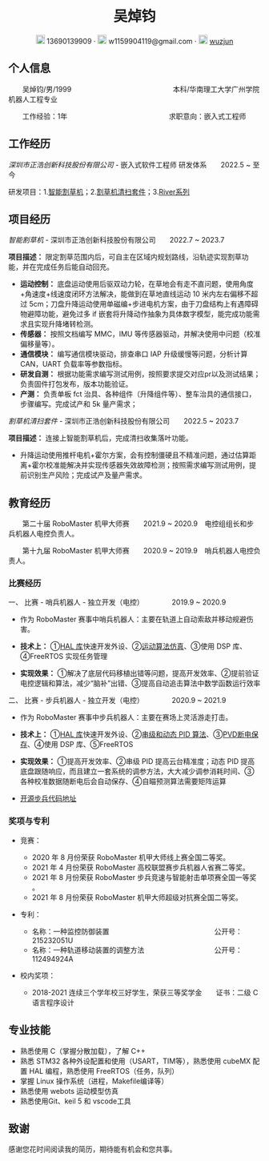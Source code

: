  <center>
     <h1>吴焯钧</h1>
     <div>
         <span>
             <img src="assets/phone-solid.svg" width="18px">
             13690139909
         </span>
         ·
         <span>
             <img src="assets/envelope-solid.svg" width="18px">
             w1159904119@gmail.com
         </span>
         ·
         <span>
             <img src="assets/github-brands.svg" width="18px">
             <a href="https://github.com/wuzjun">wuzjun</a>
         </span>
     </div>
 </center>

## 个人信息 

&emsp;&emsp;吴焯钧/男/1999&emsp;&emsp;&emsp;&emsp;&emsp;&emsp;&emsp;&emsp;&emsp;&emsp;&emsp;&emsp;&emsp;&emsp;&ensp;本科/华南理工大学广州学院机器人工程专业

&emsp;&emsp;工作经验：1年&emsp;&emsp;&emsp;&emsp;&emsp;&emsp;&emsp;&emsp;&emsp;&emsp;&emsp;&emsp;&emsp;&emsp;&ensp;求职意向：嵌入式工程师

## 工作经历
*深圳市正浩创新科技股份有限公司* - 嵌入式软件工程师 研发体系&ensp;&ensp;&ensp;&ensp;2022.5 ~ 至今

研发项目：1.[智能割草机](https://www.ecoflow.com/eu/blade-robotic-lawn-mower)；2.[割草机清扫套件](https://www.ecoflow.com/eu/blade-robotic-lawn-mower)；3.[River系列](https://www.ecoflow.com/cn/river-2-portable-power-station)

## 项目经历

*智能割草机* - 深圳市正浩创新科技股份有限公司&ensp;&ensp;&ensp;&ensp;2022.7 ~ 2023.7

**项目描述：** 限定割草范围内后，可自主在区域内规划路线，沿轨迹实现割草功能，并在完成任务后能自动回充。

- **运动控制：** 底盘运动使用后驱双动力轮，在草地会有走不直问题，使用角度+角速度+线速度闭环方法解决，能做到在草地直线运动 10 米内左右偏移不超过 5cm；刀盘升降运动使用单磁编+步进电机方案，由于刀盘结构上有遇障碍物避障功能，避免过多 if 嵌套将升降动作抽象为具体数字模型，能完成功能需求且实现升降堵转检测。
- **传感器：** 按照文档编写 MMC，IMU 等传感器驱动，并解决使用中问题（校准偏移量等）。
- **通信模块：** 编写通信模块驱动，排查串口 IAP 升级缓慢等问题，分析计算 CAN，UART 负载率等参数指标。
- **研发自测：** 根据功能需求编写测试用例，按照要求提交对应pr以及测试结果；负责固件打包发布，版本功能验证。
- **产测：** 负责单板 fct 治具、各种组件（升降组件等）、整车治具的通信接口，步骤编写。完成试产和 5k 量产需求；

*割草机清扫套件* - 深圳市正浩创新科技股份有限公司&ensp;&ensp;&ensp;&ensp;2022.5 ~ 2023.7

**项目描述：** 连接上智能割草机后，完成清扫收集落叶功能。

- 升降运动使用推杆电机+霍尔方案，会有控制僵硬且不精准问题，通过估算距离+霍尔校准能解决并实现传感器失效故障检测；按照需求编写测试用例，提前识别生产风险；完成试产及量产需求。

## 教育经历

&emsp;&emsp;第二十届 RoboMaster 机甲大师赛&ensp;&ensp;&ensp;&ensp;2021.9 ~ 2020.9&emsp;电控组组长和步兵机器人电控负责人。

&emsp;&emsp;第十九届 RoboMaster 机甲大师赛&ensp;&ensp;&ensp;&ensp;2020.9 ~ 2019.9&emsp;哨兵机器人电控负责人。

### 比赛经历

一、 比赛 - 哨兵机器人 - 独立开发（电控）&emsp;&emsp;&emsp;&emsp;2019.9 ~ 2020.9

- 作为 RoboMaster 赛事中哨兵机器人：主要在轨道上自动索敌并移动规避伤害。

- **技术上：** ①[HAL 库](https://misty-drip-914.notion.site/STM32-cubemx-6201be48c5b74bd8a1b7d7686808b318?pvs=4)快速开发外设、②[运动算法仿真](https://github.com/wuzjun/2020RM_Sentry)、③使用 DSP 库、④FreeRTOS 实现任务管理

- **实现效果：** ①解决了底层代码移植出错等问题，提高开发效率、②提前验证电控逻辑和算法，减少“脑补”出错、③提高自动追击算法中数学函数运行效率

二、 比赛 - 步兵机器人 - 独立开发（电控）&emsp;&emsp;&emsp;&emsp;2020.9 ~ 2021.9

- 作为 RoboMaster 赛事中步兵机器人：主要在赛场上灵活游走打击。

- **技术上：** ①[HAL 库](https://misty-drip-914.notion.site/STM32-cubemx-6201be48c5b74bd8a1b7d7686808b318?pvs=4)快速开发外设、②[串级和动态 PID 算法](https://misty-drip-914.notion.site/PID-287da5b821c64573934ce085139cd33b?pvs=4)、③[PVD断电保存](https://misty-drip-914.notion.site/15-PWR-c429a437c01f4eb39d1947f2702402cd)、④使用 DSP 库、⑤FreeRTOS

- **实现效果：** ①提高开发效率、②串级 PID 提高云台精准度；动态 PID 提高底盘跟随响应，而且建立一套系统的调参方法，大大减少调参消耗时间、③各种校准数据随断电后会自动保存、④自瞄预测算法需要矩阵运算

- [开源步兵代码地址](https://github.com/wuzjun/2021RM_Infantry)

### 奖项与专利

- 竞赛：
    - 2020 年 8 月份荣获 RoboMaster 机甲大师线上赛全国二等奖。
    - 2021 年 4 月份荣获 RoboMaster 高校联盟赛步兵机器人省赛二等奖。
    - 2021 年 8 月份荣获 RoboMaster 步兵竞速与智能射击单项赛全国一等奖 。
    - 2021 年 8 月份荣获 RoboMaster 机甲大师超级对抗赛全国二等奖。
- 专利：

    - 名称：一种监控防御装置&emsp;&emsp;&emsp;&emsp;&emsp;&emsp;&emsp;&emsp;&emsp;&emsp;&emsp;&emsp;&emsp;&emsp;&emsp;公开号：215232051U
    - 名称：一种轨道移动装置的调整方法&emsp;&emsp;&emsp;&emsp;&emsp;&emsp;&emsp;&emsp;&emsp;&emsp;公开号：112494924A
- 校内奖项：
    - 2018-2021 连续三个学年校三好学生，荣获三等奖学金&emsp;&emsp;证书：二级 C 语言程序设计

## 专业技能

- 熟悉使用 C（掌握分散加载），了解 C++
- 熟悉 STM32 各种外设配置和使用（USART，TIM等），熟悉使用 cubeMX 配置 HAL 编程，熟悉使用 FreeRTOS（任务，队列）
- 掌握 Linux 操作系统（进程，Makefile编译等）
- 熟悉使用 webots 运动模型仿真
- 熟悉使用Git、keil 5 和 vscode工具

## 致谢

感谢您花时间阅读我的简历，期待能有机会和您共事。